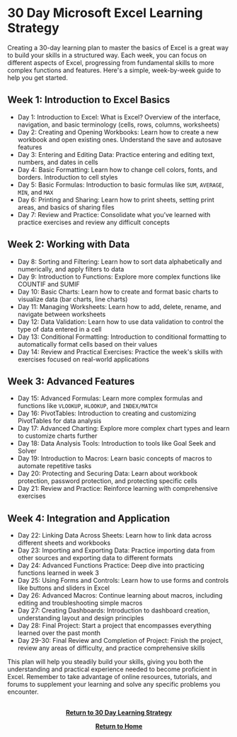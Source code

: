 # 30 Day Microsoft Excel Learning Strategy

Creating a 30-day learning plan to master the basics of Excel is a great way to build your skills in a structured way. Each week, you can focus on different aspects of Excel, progressing from fundamental skills to more complex functions and features. Here's a simple, week-by-week guide to help you get started.

<h2>Week 1: Introduction to Excel Basics</h2>

- Day 1: Introduction to Excel: What is Excel? Overview of the interface, navigation, and basic terminology (cells, rows, columns, worksheets)
- Day 2: Creating and Opening Workbooks: Learn how to create a new workbook and open existing ones. Understand the save and autosave features
- Day 3: Entering and Editing Data: Practice entering and editing text, numbers, and dates in cells
- Day 4: Basic Formatting: Learn how to change cell colors, fonts, and borders. Introduction to cell styles
- Day 5: Basic Formulas: Introduction to basic formulas like ```SUM```, ```AVERAGE```, ```MIN```, and ```MAX```
- Day 6: Printing and Sharing: Learn how to print sheets, setting print areas, and basics of sharing files
- Day 7: Review and Practice: Consolidate what you’ve learned with practice exercises and review any difficult concepts

<h2>Week 2: Working with Data</h2>

- Day 8: Sorting and Filtering: Learn how to sort data alphabetically and numerically, and apply filters to data
- Day 9: Introduction to Functions: Explore more complex functions like COUNTIF and SUMIF
- Day 10: Basic Charts: Learn how to create and format basic charts to visualize data (bar charts, line charts)
- Day 11: Managing Worksheets: Learn how to add, delete, rename, and navigate between worksheets
- Day 12: Data Validation: Learn how to use data validation to control the type of data entered in a cell
- Day 13: Conditional Formatting: Introduction to conditional formatting to automatically format cells based on their values
- Day 14: Review and Practical Exercises: Practice the week's skills with exercises focused on real-world applications

<h2>Week 3: Advanced Features</h2>

- Day 15: Advanced Formulas: Learn more complex formulas and functions like ```VLOOKUP```, ```HLOOKUP```, and ```INDEX/MATCH```
- Day 16: PivotTables: Introduction to creating and customizing PivotTables for data analysis
- Day 17: Advanced Charting: Explore more complex chart types and learn to customize charts further
- Day 18: Data Analysis Tools: Introduction to tools like Goal Seek and Solver
- Day 19: Introduction to Macros: Learn basic concepts of macros to automate repetitive tasks
- Day 20: Protecting and Securing Data: Learn about workbook protection, password protection, and protecting specific cells
- Day 21: Review and Practice: Reinforce learning with comprehensive exercises

<h2>Week 4: Integration and Application</h2>

- Day 22: Linking Data Across Sheets: Learn how to link data across different sheets and workbooks
- Day 23: Importing and Exporting Data: Practice importing data from other sources and exporting data to different formats
- Day 24: Advanced Functions Practice: Deep dive into practicing functions learned in week 3
- Day 25: Using Forms and Controls: Learn how to use forms and controls like buttons and sliders in Excel
- Day 26: Advanced Macros: Continue learning about macros, including editing and troubleshooting simple macros
- Day 27: Creating Dashboards: Introduction to dashboard creation, understanding layout and design principles
- Day 28: Final Project: Start a project that encompasses everything learned over the past month
- Day 29-30: Final Review and Completion of Project: Finish the project, review any areas of difficulty, and practice comprehensive skills

This plan will help you steadily build your skills, giving you both the understanding and practical experience needed to become proficient in Excel. Remember to take advantage of online resources, tutorials, and forums to supplement your learning and solve any specific problems you encounter.

<h2></h2>
<p align="center">
  <a href="https://github.com/rlangc/30-Day-Learning.git"><b>Return to 30 Day Learning Strategy</b></a>
<p align="center">
  <a href="https://github.com/rlangc/Test_RCL.git"><b>Return to Home</b></a>
